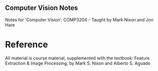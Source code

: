 ## Computer Vision Notes
Notes for 'Computer Vision', COMP3204 - Taught by Mark Nixon and Jon Hare

# Reference
All material is course material, supplemented with the textbook: Feature Extraction & Image Processing, by Mark S. Nixon and Alberto S. Aguado
